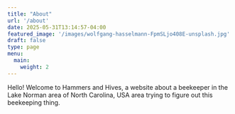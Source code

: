 ```yaml
---
title: "About"
url: '/about'
date: 2025-05-31T13:14:57-04:00
featured_image: '/images/wolfgang-hasselmann-FpmSLjo408E-unsplash.jpg'
draft: false
type: page
menu:
  main:
    weight: 2
---
```


Hello!  Welcome to Hammers and Hives, a website about a beekeeper in the Lake Norman area of North Carolina, USA area trying to figure out this beekeeping thing.